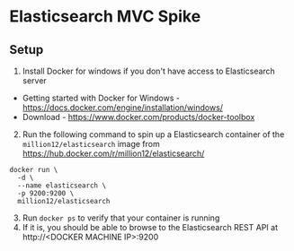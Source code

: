# Elasticsearch MVC Spike

## Setup
1. Install Docker for windows if you don't have access to Elasticsearch server
  - Getting started with Docker for Windows - https://docs.docker.com/engine/installation/windows/
  - Download - https://www.docker.com/products/docker-toolbox
2. Run the following command to spin up a Elasticsearch container of the ```million12/elasticsearch``` image from https://hub.docker.com/r/million12/elasticsearch/
  
  ```
  docker run \
    -d \ 
    --name elasticsearch \
    -p 9200:9200 \
    million12/elasticsearch
  ```
  
3. Run ```docker ps``` to verify that your container is running
4. If it is, you should be able to browse to the Elasticsearch REST API at http://\<DOCKER MACHINE IP\>:9200
  
